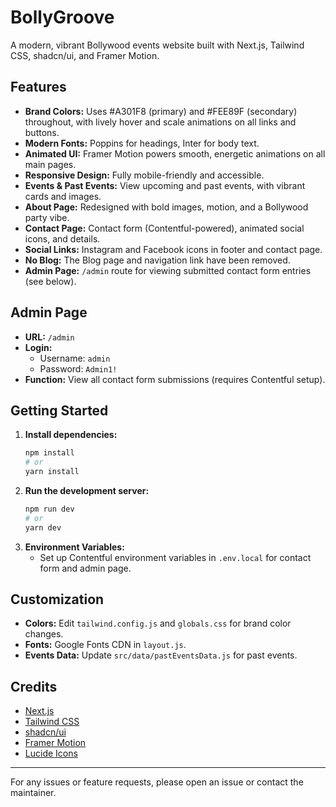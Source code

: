 # BollyGroove

A modern, vibrant Bollywood events website built with Next.js, Tailwind CSS, shadcn/ui, and Framer Motion.

## Features

- **Brand Colors:** Uses #A301F8 (primary) and #FEE89F (secondary) throughout, with lively hover and scale animations on all links and buttons.
- **Modern Fonts:** Poppins for headings, Inter for body text.
- **Animated UI:** Framer Motion powers smooth, energetic animations on all main pages.
- **Responsive Design:** Fully mobile-friendly and accessible.
- **Events & Past Events:** View upcoming and past events, with vibrant cards and images.
- **About Page:** Redesigned with bold images, motion, and a Bollywood party vibe.
- **Contact Page:** Contact form (Contentful-powered), animated social icons, and details.
- **Social Links:** Instagram and Facebook icons in footer and contact page.
- **No Blog:** The Blog page and navigation link have been removed.
- **Admin Page:** `/admin` route for viewing submitted contact form entries (see below).

## Admin Page

- **URL:** `/admin`
- **Login:**
  - Username: `admin`
  - Password: `Admin1!`
- **Function:** View all contact form submissions (requires Contentful setup).

## Getting Started

1. **Install dependencies:**
   ```bash
   npm install
   # or
   yarn install
   ```
2. **Run the development server:**
   ```bash
   npm run dev
   # or
   yarn dev
   ```
3. **Environment Variables:**
   - Set up Contentful environment variables in `.env.local` for contact form and admin page.

## Customization
- **Colors:** Edit `tailwind.config.js` and `globals.css` for brand color changes.
- **Fonts:** Google Fonts CDN in `layout.js`.
- **Events Data:** Update `src/data/pastEventsData.js` for past events.

## Credits
- [Next.js](https://nextjs.org/)
- [Tailwind CSS](https://tailwindcss.com/)
- [shadcn/ui](https://ui.shadcn.com/)
- [Framer Motion](https://www.framer.com/motion/)
- [Lucide Icons](https://lucide.dev/)

---

For any issues or feature requests, please open an issue or contact the maintainer.
